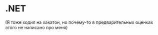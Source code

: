 # .NET
(Я тоже ходил на хакатон, но почему-то в предварительных оценках этого не написано про меня)
